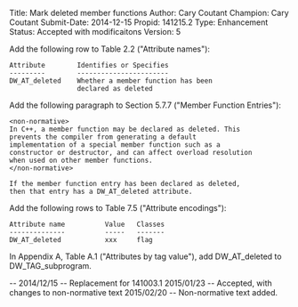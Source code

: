 Title:       Mark deleted member functions
Author:      Cary Coutant
Champion:    Cary Coutant
Submit-Date: 2014-12-15
Propid:      141215.2
Type:        Enhancement
Status:      Accepted with modificaitons
Version:     5

Add the following row to Table 2.2 ("Attribute names"):

    Attribute        Identifies or Specifies
    ---------        -----------------------
    DW_AT_deleted    Whether a member function has been
                     declared as deleted

Add the following paragraph to Section 5.7.7 ("Member Function
Entries"):

    <non-normative>
    In C++, a member function may be declared as deleted. This
    prevents the compiler from generating a default
    implementation of a special member function such as a
    constructor or destructor, and can affect overload resolution
    when used on other member functions.
    </non-normative>

    If the member function entry has been declared as deleted,
    then that entry has a DW_AT_deleted attribute.

Add the following rows to Table 7.5 ("Attribute encodings"):

    Attribute name          Value   Classes
    --------------          -----   -------
    DW_AT_deleted           xxx     flag

In Appendix A, Table A.1 ("Attributes by tag value"), add
DW_AT_deleted to DW_TAG_subprogram.

--
2014/12/15 -- Replacement for 141003.1
2015/01/23 -- Accepted, with changes to non-normative text
2015/02/20 -- Non-normative text added.
